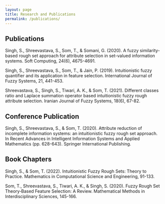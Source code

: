 ```yaml
---
layout: page
title: Research and Publications
permalink: /publications/
---
```



## Publications

Singh, S., Shreevastava, S., Som, T., & Somani, G. (2020). A fuzzy similarity-based rough set approach for attribute selection in set-valued information systems. Soft Computing, 24(6), 4675-4691.

Singh, S., Shreevastava, S., Som, T., & Jain, P. (2019). Intuitionistic fuzzy quantifier and its application in feature selection. International Journal of Fuzzy Systems, 21, 441-453.

Shreevastava, S., Singh, S., Tiwari, A. K., & Som, T. (2021). Different classes ratio and Laplace summation operator based intuitionistic fuzzy rough attribute selection. Iranian Journal of Fuzzy Systems, 18(6), 67-82.

## Conference Publication

Singh, S., Shreevastava, S., & Som, T. (2020). Attribute reduction of incomplete information systems: an intuitionistic fuzzy rough set approach. In Recent Advances in Intelligent Information Systems and Applied Mathematics (pp. 628-643). Springer International Publishing.

## Book Chapters 

Singh, S., & Som, T. (2022). Intuitionistic Fuzzy Rough Sets: Theory to Practice. Mathematics in Computational Science and Engineering, 91-133.

Som, T., Shreevastava, S., Tiwari, A. K., & Singh, S. (2020). Fuzzy Rough Set Theory‐Based Feature Selection: A Review. Mathematical Methods in Interdisciplinary Sciences, 145-166.

